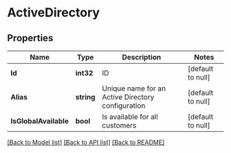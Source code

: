 # ActiveDirectory

## Properties
Name | Type | Description | Notes
------------ | ------------- | ------------- | -------------
**Id** | **int32** | ID | [default to null]
**Alias** | **string** | Unique name for an Active Directory configuration | [default to null]
**IsGlobalAvailable** | **bool** | Is available for all customers | [default to null]

[[Back to Model list]](../README.md#documentation-for-models) [[Back to API list]](../README.md#documentation-for-api-endpoints) [[Back to README]](../README.md)

